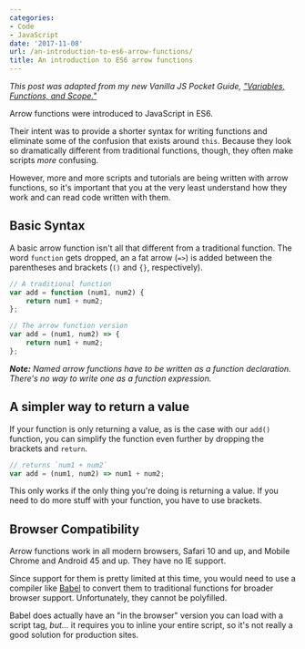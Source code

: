 ```yaml
---
categories:
- Code
- JavaScript
date: '2017-11-08'
url: /an-introduction-to-es6-arrow-functions/
title: An introduction to ES6 arrow functions
---
```


*This post was adapted from my new Vanilla JS Pocket Guide, ["Variables, Functions, and Scope."](/guides/variables-functions-and-scope/)*

Arrow functions were introduced to JavaScript in ES6.

Their intent was to provide a shorter syntax for writing functions and eliminate some of the confusion that exists around `this`. Because they look so dramatically different from traditional functions, though, they often make scripts *more* confusing.

However, more and more scripts and tutorials are being written with arrow functions, so it's important that you at the very least understand how they work and can read code written with them.

## Basic Syntax

A basic arrow function isn't all that different from a traditional function. The word `function` gets dropped, an a fat arrow (`=>`) is added between the parentheses and brackets (`()` and `{}`, respectively).

```javascript
// A traditional function
var add = function (num1, num2) {
	return num1 + num2;
};

// The arrow function version
var add = (num1, num2) => {
	return num1 + num2;
};
```

*__Note:__ Named arrow functions have to be written as a function declaration. There's no way to write one as a function expression.*


## A simpler way to return a value

If your function is only returning a value, as is the case with our `add()` function, you can simplify the function even further by dropping the brackets and `return`.

```javascript
// returns `num1 + num2`
var add = (num1, num2) => num1 + num2;
```

This only works if the only thing you're doing is returning a value. If you need to do more stuff with your function, you have to use brackets.

## Browser Compatibility

Arrow functions work in all modern browsers, Safari 10 and up, and Mobile Chrome and Android 45 and up. They have no IE support.

Since support for them is pretty limited at this time, you would need to use a compiler like [Babel](https://babeljs.io) to convert them to traditional functions for broader browser support. Unfortunately, they cannot be polyfilled.

Babel does actually have an "in the browser" version you can load with a script tag, *but...* it requires you to inline your entire script, so it's not really a good solution for production sites.